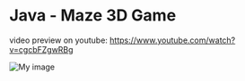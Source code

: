 # Java - Maze 3D Game

video preview on youtube: https://www.youtube.com/watch?v=cgcbFZgwRBg

![My image](http://imageshack.com/a/img924/1811/68HPJJ.jpg)


